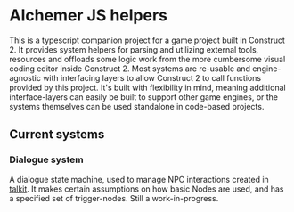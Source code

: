 # Alchemer JS helpers

This is a typescript companion project for a game project built in Construct 2. It provides system helpers for parsing and utilizing external tools, resources and offloads some logic work from the more cumbersome visual coding editor inside Construct 2. Most systems are re-usable and engine-agnostic with interfacing layers to allow Construct 2 to call functions provided by this project. It's built with flexibility in mind, meaning additional interface-layers can easily be built to support other game engines, or the systems themselves can be used standalone in code-based projects.


## Current systems

### Dialogue system

A dialogue state machine, used to manage NPC interactions created in [talkit](https://github.com/ajboni/Talkit). It makes certain assumptions on how basic Nodes are used, and has a specified set of trigger-nodes. Still a work-in-progress.